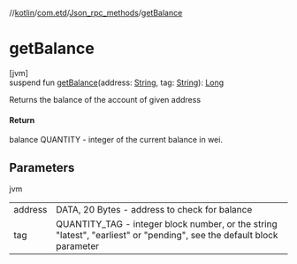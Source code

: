 //[kotlin](../../../index.md)/[com.etd](../index.md)/[Json_rpc_methods](index.md)/[getBalance](get-balance.md)

# getBalance

[jvm]\
suspend fun [getBalance](get-balance.md)(address: [String](https://kotlinlang.org/api/latest/jvm/stdlib/kotlin/-string/index.html), tag: [String](https://kotlinlang.org/api/latest/jvm/stdlib/kotlin/-string/index.html)): [Long](https://kotlinlang.org/api/latest/jvm/stdlib/kotlin/-long/index.html)

Returns the balance of the account of given address

#### Return

balance QUANTITY - integer of the current balance in wei.

## Parameters

jvm

| | |
|---|---|
| address | DATA, 20 Bytes - address to check for balance |
| tag | QUANTITY_TAG - integer block number, or the string "latest", "earliest" or "pending", see the default block parameter |
